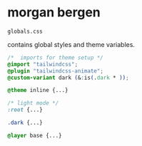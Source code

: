 #  morgan bergen

`globals.css`  

contains global styles and theme variables.  

```css
/*  imports for theme setup */
@import "tailwindcss";
@plugin "tailwindcss-animate";
@custom-variant dark (&:is(.dark * ));

@theme inline {...}

/* light mode */
:root {...}

.dark {...}

@layer base {...}
```